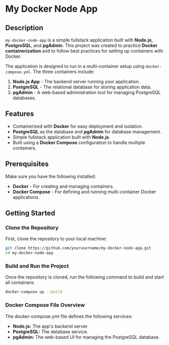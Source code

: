 # My Docker Node App

## Description
`my-docker-node-app` is a simple fullstack application built with **Node.js**, **PostgreSQL**, and **pgAdmin**. This project was created to practice **Docker containerization** and to follow best practices for setting up containers with Docker.

The application is designed to run in a multi-container setup using `docker-compose.yml`. The three containers include:


1. **Node.js App** - The backend server running your application.
2. **PostgreSQL** - The relational database for storing application data.
3. **pgAdmin** - A web-based administration tool for managing PostgreSQL databases.

## Features
- Containerized with **Docker** for easy deployment and isolation.
- **PostgreSQL** as the database and **pgAdmin** for database management.
- Simple fullstack application built with **Node.js**.
- Built using a **Docker Compose** configuration to handle multiple containers.

## Prerequisites
Make sure you have the following installed:

- **Docker** - For creating and managing containers.
- **Docker Compose** - For defining and running multi-container Docker applications.

## Getting Started

### Clone the Repository
First, clone the repository to your local machine:

```bash
git clone https://github.com/yourusername/my-docker-node-app.git
cd my-docker-node-app
```

### Build and Run the Project
Once the repository is cloned, run the following command to build and start all containers:
```bash
docker-compose up --build
```

### Docker Compose File Overview

The docker-compose.yml file defines the following services:

- **Node.js:** The app's backend server.
- **PostgreSQL:** The database service.
- **pgAdmin:** The web-based UI for managing the PostgreSQL database.
